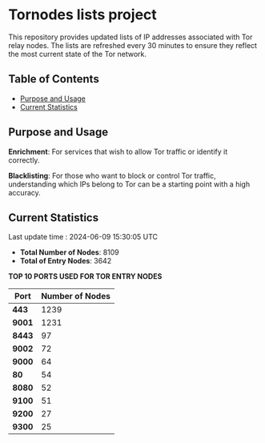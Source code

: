# Tornodes lists project

This repository provides updated lists of IP addresses associated with Tor relay nodes. The lists are refreshed every 30 minutes to ensure they reflect the most current state of the Tor network.

## Table of Contents

- [Purpose and Usage](#purpose-and-usage)
- [Current Statistics](#current-statistics)


## Purpose and Usage

**Enrichment**: For services that wish to allow Tor traffic or identify it correctly.

**Blacklisting**: For those who want to block or control Tor traffic, understanding which IPs belong to Tor can be a starting point with a high accuracy.

## Current Statistics

Last update time : 2024-06-09 15:30:05 UTC

- **Total Number of Nodes**: 8109
- **Total of Entry Nodes**: 3642

**TOP 10 PORTS USED FOR TOR ENTRY NODES**

| **Port** | **Number of Nodes** |
|------|-----------------|
| **443**   | 1239  |
| **9001**   | 1231  |
| **8443**   | 97  |
| **9002**   | 72  |
| **9000**   | 64  |
| **80**   | 54  |
| **8080**   | 52  |
| **9100**   | 51  |
| **9200**   | 27  |
| **9300**   | 25  |

